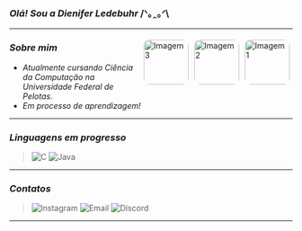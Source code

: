 ### _Olá! Sou a Dienifer Ledebuhr_ /ᐠ｡ꞈ｡ᐟ\

***

<img align="right" src="https://i.pinimg.com/736x/f2/4b/f0/f24bf053e537cf65320ad73e836c468f.jpg" alt="Imagem 1" style="border-radius: 10px; margin: 5px;" width="80">
<img align="right" src="https://i.pinimg.com/736x/2b/29/e2/2b29e283aa38aee584c8e39c41ad5273.jpg" alt="Imagem 2" style="border-radius: 10px; margin: 5px;" width="80">
<img align="right" src="https://i.pinimg.com/736x/b2/08/ba/b208ba80da2375ce3d0cc12c9775658f.jpg" alt="Imagem 3" style="border-radius: 10px; margin: 5px;" width="80">

### _Sobre mim_
-  _Atualmente cursando Ciência da Computação na Universidade Federal de Pelotas_.  
-  _Em processo de aprendizagem!_  

***

### _Linguagens em progresso_
> ![ C ](https://img.shields.io/badge/c-8b5e34?style=flat&logo=c&logoColor=white)
> ![ Java ](https://img.shields.io/badge/java-8b5e34?style=flat&logo=openjdk&logoColor=white)

***

### _Contatos_
> ![Instagram](https://img.shields.io/badge/Instagram:_dienifer.ledebuhr-8b5e34?style=flat&logo=instagram&logoColor=white)
![Email](https://img.shields.io/badge/Gmail:_dbledebuhr@inf.ufpel.edu.br-8b5e34?style=flat&logo=gmail&logoColor=white)
![Discord](https://img.shields.io/badge/Discord:_Dyy.dyys-8b5e34?style=flat&logo=discord&logoColor=white) 

***



